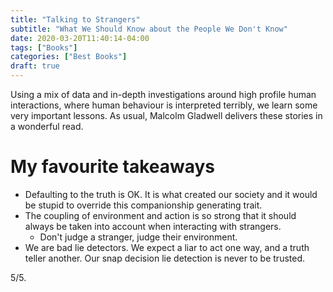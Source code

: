 ```yaml
---
title: "Talking to Strangers"
subtitle: "What We Should Know about the People We Don't Know"
date: 2020-03-20T11:40:14-04:00
tags: ["Books"]
categories: ["Best Books"]
draft: true
---
```


Using a mix of data and in-depth investigations around high profile human interactions, where human behaviour is interpreted terribly, we learn some very important lessons. As usual, Malcolm Gladwell delivers these stories in a wonderful read.
 
# My favourite takeaways

* Defaulting to the truth is OK. It is what created our society and it would be stupid to override this companionship generating trait.
* The coupling of environment and action is so strong that it should always be taken into account when interacting with strangers.
    * Don't judge a stranger, judge their environment.
* We are bad lie detectors. We expect a liar to act one way, and a truth teller another. Our snap decision lie detection is never to be trusted.

5/5.
